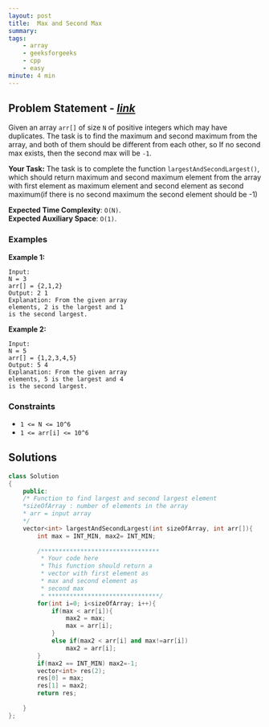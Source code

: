 ```yaml
---
layout: post
title:  Max and Second Max 
summary:
tags:
    - array
    - geeksforgeeks
    - cpp
    - easy
minute: 4 min
---
```


## Problem Statement - [*link*](https://practice.geeksforgeeks.org/problems/max-and-second-max/1/)  

Given an array `arr[]` of size `N` of positive integers which may have duplicates. The task is to find the maximum and second maximum from the array, and both of them should be different from each other, so If no second max exists, then the second max will be `-1`.


**Your Task:** 
The task is to complete the function `largestAndSecondLargest()`, which should return maximum and second maximum element from the array with first element as maximum element and second element as second maximum(if there is no second maximum the  second element should be -1)

**Expected Time Complexity**: `O(N)`.     
**Expected Auxiliary Space**: `O(1)`.


### Examples

**Example 1:**   
```
Input:
N = 3
arr[] = {2,1,2}
Output: 2 1
Explanation: From the given array 
elements, 2 is the largest and 1 
is the second largest.
```

**Example 2:**   
```
Input:
N = 5
arr[] = {1,2,3,4,5}
Output: 5 4
Explanation: From the given array 
elements, 5 is the largest and 4 
is the second largest.
```

### Constraints

+ `1 <= N <= 10^6`
+ `1 <= arr[i] <= 10^6`

## Solutions

```cpp
class Solution
{
    public:
    /* Function to find largest and second largest element
    *sizeOfArray : number of elements in the array
    * arr = input array
    */
    vector<int> largestAndSecondLargest(int sizeOfArray, int arr[]){
        int max = INT_MIN, max2= INT_MIN;
        
        /*********************************
         * Your code here
         * This function should return a
         * vector with first element as
         * max and second element as 
         * second max
         * *******************************/
        for(int i=0; i<sizeOfArray; i++){
            if(max < arr[i]){
                max2 = max;
                max = arr[i];
            } 
            else if(max2 < arr[i] and max!=arr[i])
                max2 = arr[i];
        }
        if(max2 == INT_MIN) max2=-1;
        vector<int> res(2);
        res[0] = max;
        res[1] = max2;
        return res;
         
    }
};
```

